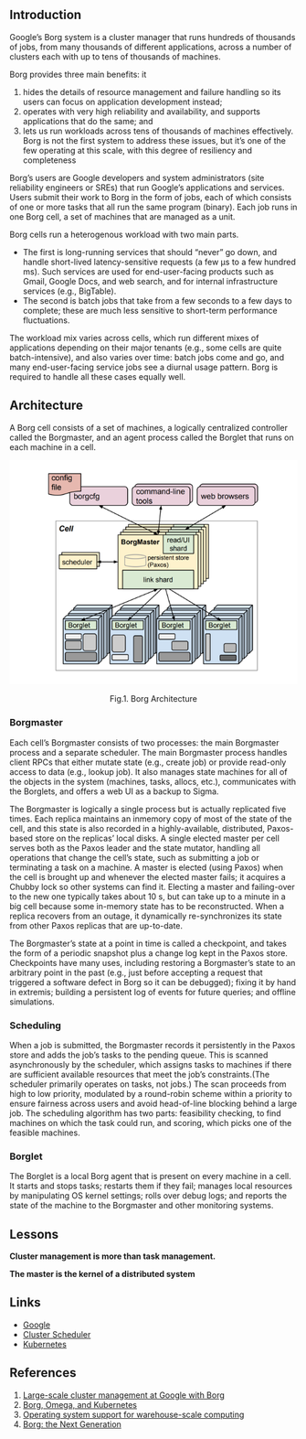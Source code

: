 ## Introduction

Google’s Borg system is a cluster manager that runs hundreds of thousands of jobs, from many thousands of different applications, across a number of clusters each with up to tens of thousands of machines.

Borg provides three main benefits: it

1. hides the details of resource management and failure handling so its users can focus on application development instead;
2. operates with very high reliability and availability, and supports applications that do the same; and
3. lets us run workloads across tens of thousands of machines effectively. Borg is not the first system to address these issues, but it’s one of the few operating at this scale, with this degree of resiliency and completeness

Borg’s users are Google developers and system administrators (site reliability engineers or SREs) that run Google’s applications and services.
Users submit their work to Borg in the form of jobs, each of which consists of one or more tasks that all run the same program (binary).
Each job runs in one Borg cell, a set of machines that are managed as a unit.

Borg cells run a heterogenous workload with two main parts.

- The first is long-running services that should “never” go down, and handle short-lived latency-sensitive requests (a few µs to a few hundred ms).
  Such services are used for end-user-facing products such as Gmail, Google Docs, and web search, and for internal infrastructure services (e.g., BigTable).
- The second is batch jobs that take from a few seconds to a few days to complete; these are much less sensitive to short-term performance fluctuations.

The workload mix varies across cells, which run different mixes of applications depending on their major tenants (e.g., some cells are quite batch-intensive),
and also varies over time: batch jobs come and go, and many end-user-facing service jobs see a diurnal usage pattern.
Borg is required to handle all these cases equally well.

## Architecture

A Borg cell consists of a set of machines, a logically centralized controller called the Borgmaster, and an agent process called the Borglet that runs on each machine in a cell.




<div style="text-align: center;">

![Fig.1. Borg Architecture](./img/Borg.png)

</div>

<p style="text-align: center;">
Fig.1. Borg Architecture
</p>




### Borgmaster

Each cell’s Borgmaster consists of two processes: the main Borgmaster process and a separate scheduler.
The main Borgmaster process handles client RPCs that either mutate state (e.g., create job) or provide read-only access to data (e.g., lookup job).
It also manages state machines for all of the objects in the system (machines, tasks, allocs, etc.), communicates with the Borglets, and offers a web UI as a backup to Sigma.

The Borgmaster is logically a single process but is actually replicated five times.
Each replica maintains an inmemory copy of most of the state of the cell, and this state is also recorded in a highly-available, distributed, Paxos-based store on the replicas’ local disks.
A single elected master per cell serves both as the Paxos leader and the state mutator, handling all operations that change the cell’s state, such as submitting a job or terminating a task on a machine.
A master is elected (using Paxos) when the cell is brought up and whenever the elected master fails; it acquires a Chubby lock so other systems can find it.
Electing a master and failing-over to the new one typically takes about 10 s, but can take up to a minute in a big cell because some in-memory state has to be reconstructed.
When a replica recovers from an outage, it dynamically re-synchronizes its state from other Paxos replicas that are up-to-date.

The Borgmaster’s state at a point in time is called a checkpoint, and takes the form of a periodic snapshot plus a change log kept in the Paxos store.
Checkpoints have many uses, including restoring a Borgmaster’s state to an arbitrary point in the past (e.g., just before accepting a request that triggered a software defect in Borg so it can be debugged);
fixing it by hand in extremis; building a persistent log of events for future queries; and offline simulations.

### Scheduling

When a job is submitted, the Borgmaster records it persistently in the Paxos store and adds the job’s tasks to the pending queue.
This is scanned asynchronously by the scheduler, which assigns tasks to machines if there are sufficient available resources that meet the job’s constraints.(The scheduler primarily operates on tasks, not jobs.)
The scan proceeds from high to low priority, modulated by a round-robin scheme within a priority to ensure fairness across users and avoid head-of-line blocking behind a large job.
The scheduling algorithm has two parts: feasibility checking, to find machines on which the task could run, and scoring, which picks one of the feasible machines.

### Borglet

The Borglet is a local Borg agent that is present on every machine in a cell.
It starts and stops tasks; restarts them if they fail; manages local resources by manipulating OS kernel settings; rolls over debug logs; and reports the state of the machine to the Borgmaster and other monitoring systems.









## Lessons

**Cluster management is more than task management.**

**The master is the kernel of a distributed system**


## Links

- [Google](/docs/CS/Distributed/Google.md)
- [Cluster Scheduler](/docs/CS/Distributed/Cluster_Scheduler.md)
- [Kubernetes](/docs/CS/Container/K8s.md)

## References

1. [Large-scale cluster management at Google with Borg](https://pdos.csail.mit.edu/6.824/papers/borg.pdf)
2. [Borg, Omega, and Kubernetes](https://dl.acm.org/doi/pdf/10.1145/2890784)
3. [Operating system support for warehouse-scale computing](https://people.csail.mit.edu/malte/pub/dissertations/phd-final.pdf)
4. [Borg: the Next Generation](https://dl.acm.org/doi/pdf/10.1145/3342195.3387517)